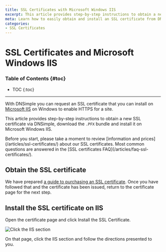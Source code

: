 ```yaml
---
title: SSL Certificates with Microsoft Windows IIS
excerpt: This article provides step-by-step instructions to obtain a new SSL certificate via DNSimple and install it on Microsoft Windows IIS.
meta: Learn how to easily obtain and install an SSL certificate from DNSimple on Microsoft IIS with our comprehensive step-by-step guide. Secure your site easily.
categories:
- SSL Certificates
---
```


# SSL Certificates and Microsoft Windows IIS

### Table of Contents {#toc}

* TOC
{:toc}

---

With DNSimple you can request an SSL certificate that you can install on [Microsoft IIS](http://www.iis.net/) on Windows to enable HTTPS for a site.

This article provides step-by-step instructions to obtain a new SSL certificate via DNSimple, download the `.PFX` bundle and install it on Microsoft Windows IIS.

<tip>
Before you start, please take a moment to review [information and prices](/articles/ssl-certificates/) about our SSL certificates. Most common questions are answered in the [SSL certificates FAQ](/articles/faq-ssl-certificates/).
</tip>


## Obtain the SSL certificate

We have prepared [a guide to purchasing an SSL certificate](/articles/ordering-standard-certificate/). Once you have followed that and the certificate has been issued, return to the certificate page for the next step.

## Install the SSL certificate on IIS

Open the certificate page and click <label>Install the SSL Certificate</label>.

![Click the IIS section](/files/certificate-installer-iis.png)

On that page, click the IIS section and follow the directions presented to you.

